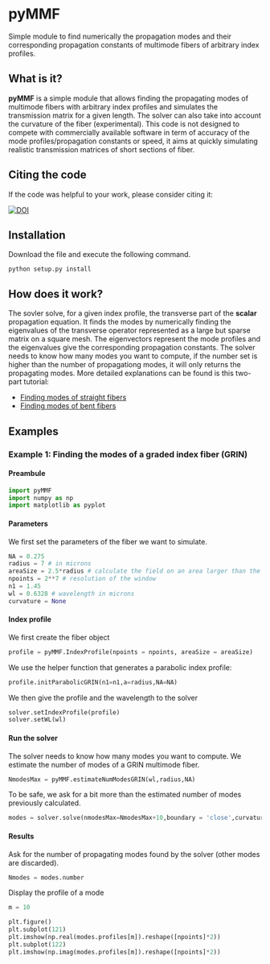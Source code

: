 # pyMMF

Simple module to find numerically the propagation modes and their corresponding propagation constants
of multimode fibers of arbitrary index profiles.


## What is it?

**pyMMF** is a simple module that allows finding the propagating modes of multimode fibers with arbitrary index profiles and simulates the transmission matrix for a given length.
The solver can also take into account the curvature of the fiber (experimental). 
This code is not designed to compete with commercially available software in term of accuracy of the mode profiles/propagation constants or speed, it aims at quickly simulating realistic transmission matrices of short sections of fiber.

## Citing the code

If the code was helpful to your work, please consider citing it:

[![DOI](https://zenodo.org/badge/148702831.svg)](https://zenodo.org/badge/latestdoi/148702831)


## Installation

Download the file and execute the following command.

```shell
python setup.py install
```

## How does it work?

The sovler solve, for a given index profile, the transverse part of the **scalar** propagation equation.
It finds the modes by numerically finding the eigenvalues of the transverse operator represented as a large but sparse matrix on a square mesh.
The eigenvectors represent the mode profiles and the eigenvalues give the corresponding propagation constants.
The solver needs to know how many modes you want to compute, if the number set is higher than the number of propagationg modes, it will only returns the propagating modes.
More detailed explanations can be found is this two-part tutorial:
* [Finding modes of straight fibers](http://wavefrontshaping.net/index.php/68-community/tutorials/multimode-fibers/149-multimode-fiber-modes-part-2)
* [Finding modes of bent fibers](http://wavefrontshaping.net/index.php/component/content/article/68-community/tutorials/multimode-fibers/148-multimode-fiber-modes-part-1)

## Examples

### Example 1: Finding the modes of a graded index fiber (GRIN)

#### Preambule

```python
import pyMMF
import numpy as np
import matplotlib as pyplot
```

#### Parameters

We first set the parameters of the fiber we want to simulate.

```python
NA = 0.275
radius = 7 # in microns
areaSize = 2.5*radius # calculate the field on an area larger than the diameter of the fiber
npoints = 2**7 # resolution of the window
n1 = 1.45
wl = 0.6328 # wavelength in microns
curvature = None
```

#### Index profile

We first create the fiber object

```python
profile = pyMMF.IndexProfile(npoints = npoints, areaSize = areaSize)
```
We use the helper function that generates a parabolic index profile:

```python
profile.initParabolicGRIN(n1=n1,a=radius,NA=NA)
```

We then give the profile and the wavelength to the solver

```python
solver.setIndexProfile(profile)
solver.setWL(wl)
```

#### Run the solver

The solver needs to know how many modes you want to compute. 
We estimate the number of modes of a GRIN multimode fiber.


```python
NmodesMax = pyMMF.estimateNumModesGRIN(wl,radius,NA)
```

To be safe, we ask for a bit more than the estimated number of modes previously calculated.


```python
modes = solver.solve(nmodesMax=NmodesMax+10,boundary = 'close',curvature = curvature)
```

#### Results


Ask for the number of propagating modes found by the solver (other modes are discarded).

```python
Nmodes = modes.number
```
Display the profile of a mode

```python
m = 10

plt.figure()
plt.subplot(121)
plt.imshow(np.real(modes.profiles[m]).reshape([npoints]*2))
plt.subplot(122)
plt.imshow(np.imag(modes.profiles[m]).reshape([npoints]*2))
```
